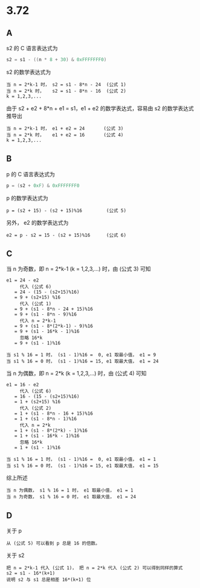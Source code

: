 # 3.72

## A

s2 的 C 语言表达式为

```c
s2 = s1 - ((n * 8 + 30) & 0xFFFFFFF0)
```

s2 的数学表达式为

```text
当 n = 2*k-1 时， s2 = s1 - 8*n - 24  (公式 1)
当 n = 2*k 时，   s2 = s1 - 8*n - 16  (公式 2)
k = 1,2,3,...
```

由于 s2 + e2 + 8*n + e1 = s1，e1 + e2 的数学表达式，容易由 s2 的数学表达式推导出

```text
当 n = 2*k-1 时， e1 + e2 = 24       (公式 3)
当 n = 2*k 时，   e1 + e2 = 16       (公式 4)
k = 1,2,3,...
```

## B

p 的 C 语言表达式为

```c
p = (s2 + 0xF) & 0xFFFFFFF0
```

p 的数学表达式为

```text
p = (s2 + 15) - (s2 + 15)%16         (公式 5)
```

另外， e2 的数学表达式为

```text
e2 = p - s2 = 15 - (s2 + 15)%16      (公式 6)
```

## C

当 n 为奇数，即 n = 2*k-1 (k = 1,2,3,...) 时，由 (公式 3) 可知

```text
e1 = 24 - e2
     代入 (公式 6)
   = 24 - (15 - (s2+15)%16)
   = 9 + (s2+15) %16
     代入 (公式 1)
   = 9 + (s1 - 8*n - 24 + 15)%16
   = 9 + (s1 - 8*n - 9)%16
     代入 n = 2*k-1
   = 9 + (s1 - 8*(2*k-1) - 9)%16
   = 9 + (s1 - 16*k - 1)%16
     忽略 16*k
   = 9 + (s1 - 1)%16

当 s1 % 16 = 1 时， (s1 - 1)%16 =  0, e1 取最小值， e1 = 9
当 s1 % 16 = 0 时， (s1 - 1)%16 = 15, e1 取最大值， e1 = 24
```

当 n 为偶数，即 n = 2*k (k = 1,2,3,...) 时，由 (公式 4) 可知

```text
e1 = 16 - e2
     代入 (公式 6)
   = 16 - (15 - (s2+15)%16)
   = 1 + (s2+15) %16
     代入 (公式 2)
   = 1 + (s1 - 8*n - 16 + 15)%16
   = 1 + (s1 - 8*n - 1)%16
     代入 n = 2*k
   = 1 + (s1 - 8*(2*k) - 1)%16
   = 1 + (s1 - 16*k - 1)%16
     忽略 16*k
   = 1 + (s1 - 1)%16

当 s1 % 16 = 1 时， (s1 - 1)%16 =  0, e1 取最小值， e1 = 1
当 s1 % 16 = 0 时， (s1 - 1)%16 = 15, e1 取最大值， e1 = 15
```

综上所述

```text
当 n 为偶数， s1 % 16 = 1 时， e1 取最小值， e1 = 1
当 n 为奇数， s1 % 16 = 0 时， e1 取最大值， e1 = 24
```

## D

关于 p

```text
从 (公式 5) 可以看到 p 总是 16 的倍数。
```

关于 s2

```text
把 n = 2*k-1 代入 (公式 1)， 把 n = 2*k 代入 (公式 2) 可以得到同样的算式
s2 = s1 - 16*(k+1)
说明 s2 与 s1 总是相差 16*(k+1) 位
```